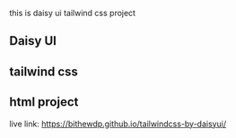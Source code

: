  this is daisy ui tailwind css project
 ## Daisy UI

 ## tailwind css

 ## html project
 
 live link:  https://bithewdp.github.io/tailwindcss-by-daisyui/